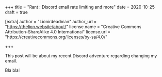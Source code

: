 +++
title = "Rant : Discord email rate limiting and more"
date = 2020-10-25
draft = true

[extra]
author = "Lionirdeadman"
author_url = "https://thelion.website/about/"
license.name = "Creative Commons Attribution-ShareAlike 4.0 International"
license.url = "https://creativecommons.org/licenses/by-sa/4.0/"

+++

This post will be about my recent Discord adventure regarding changing my email.
<!-- more -->
Bla bla!
